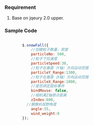 ### Requirement
1. Base on jqeury 2.0 upper.

### Sample Code
```javascript

		$.snowFall({
			//创建粒子数量，密度
			particleNo: 500,
			//粒子下拉速度
			particleSpeed:30,
			//粒子在垂直（Y轴）方向运动范围
			particleY_Range:1300,
			//粒子在垂直（X轴）方向运动范围
			particleX_Range:1000,
			//是否绑定鼠标事件
		    bindMouse: false,
		    //相机离Z轴原点距离
		    zIndex:600,
		  //摄像机视野角度
		    angle:55,
		    wind_weight:0
        });

```
